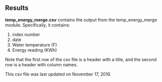 Results
-------
**temp_energy_merge.csv** contains the output from the temp_energy_merge module. Specifically, it contains:

  1. index number
  2. date
  3. Water temperature (F)
  4. Energy reading (KWh)

Note that the first row of the csv file is a header with a title, and the second row is a header with column names.

This csv file was last updated on November 17, 2016.
